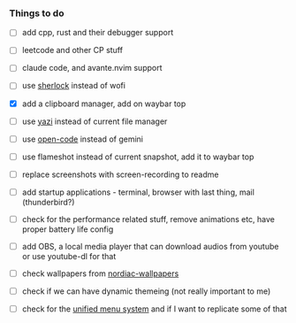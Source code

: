 ### Things to do

- [ ] add cpp, rust and their debugger support  
- [ ] leetcode and other CP stuff  
- [ ] claude code, and avante.nvim support  
- [ ] use [sherlock](https://github.com/Skxxtz/sherlock) instead of wofi  

- [x] add a clipboard manager, add on waybar top
- [ ] use [yazi](https://www.youtube.com/watch?v=iKb3cHDD9hw) instead of current file manager
- [ ] use [open-code](https://github.com/sst/opencode) instead of gemini
- [ ] use flameshot instead of current snapshot, add it to waybar top  
- [ ] replace screenshots with screen-recording to readme  
- [ ] add startup applications - terminal, browser with last thing, mail (thunderbird?)  
- [ ] check for the performance related stuff, remove animations etc, have proper battery life config  
- [ ] add OBS, a local media player that can download audios from youtube or use youtube-dl for that  
- [ ] check wallpapers from [nordiac-wallpapers](https://github.com/linuxdotexe/nordic-wallpapers)
- [ ] check if we can have dynamic themeing (not really important to me)
- [ ] check for the [unified menu system](https://www.youtube.com/watch?v=Cft6mZDzIng&t=131s) and if I want to replicate some of that
